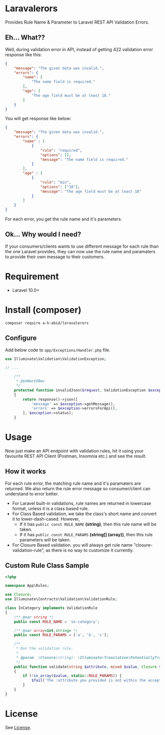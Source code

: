 # Laravalerors

Provides Rule Name & Parameter to Laravel REST API Validation Errors.

## Eh... What??

Well, during validation error in API, instead of getting 422 validation error response like this:

```json
{
    "message": "The given data was invalid.",
    "errors": {
        "name": [
            "The name field is required."
        ],
        "age": [
            "The age field must be at least 18."
        ]
    }
}
```

You will get response like below:

```json
{
    "message": "The given data was invalid.",
    "errors": {
        "name" : [
            {
                "rule": "required",
                "options": [],
                "message": "The name field is required."
            }
        ],
        "age" : [
            {
                "rule": "min",
                "options": ["18"],
                "message": "The age field must be at least 18"
            }
        ]
    }
}
```

For each error, you get the rule name and it's parameters.

## Ok... Why would I need?

If your consumers/clients wants to use different message for each rule than the one Laravel provides, they can now use the rule name and paramaters to provide their own message to their customers.

# Requirement

* Laravel 10.0+

# Install (composer)

```
composer require a-h-abid/laravalerors
```

## Configure

Add below code to `app/Exceptions/Handler.php` file.

```php
use Illuminate\Validation\ValidationException;

// ...

    /**
     * @inheritDoc
     */
    protected function invalidJson($request, ValidationException $exception)
    {
        return response()->json([
            'message' => $exception->getMessage(),
            'errors' => $exception->errorsForApi(),
        ], $exception->status);
    }
```

# Usage

Now just make an API endpoint with validation rules, hit it using your favourite REST API Client (Postman, Insomnia etc.) and see the result.

## How it works

For each rule error, the matching rule name and it's paramaters are returned. We also return the rule error message so consumer/client can understand to error better.

- For Laravel built-in validations, rule names are returned in lowercase format, unless it is a class based rule.
- For Class Based validation, we take the class's short name and convert it to lower-dash-cased. However,
    - If it has `public const RULE_NAME` **(string)**, then this rule name will be taken.
    - If it has `public const RULE_PARAMS` **(string[] (array))**, then this rule parameters will be taken.
- For Closure Based validation. you will always get rule name "closure-validation-rule", as there is no way to customize it currently.

## Custom Rule Class Sample

```php
<?php

namespace App\Rules;

use Closure;
use Illuminate\Contracts\Validation\ValidationRule;

class InCategory implements ValidationRule
{
    /** @var string */
    public const RULE_NAME = 'in-category';

    /** @var array<int,string> */
    public const RULE_PARAMS = ['a', 'b', 'c'];

    /**
     * Run the validation rule.
     *
     * @param  \Closure(string): \Illuminate\Translation\PotentiallyTranslatedString  $fail
     */
    public function validate(string $attribute, mixed $value, Closure $fail): void
    {
        if (!in_array($value, static::RULE_PARAMS)) {
            $fail('The :attribute you provided is not within the acceptable options.');
        }
    }
}
```

# License

See [License](/LICENSE).
